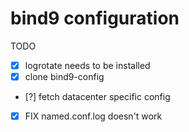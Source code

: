 # bind9 configuration

TODO
- [x] logrotate needs to be installed
- [x] clone bind9-config
- [?] fetch datacenter specific config
- [x] FIX named.conf.log doesn't work
